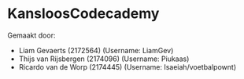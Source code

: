 # KansloosCodecademy

Gemaakt door:
- Liam Gevaerts (2172564) (Username: LiamGev)
- Thijs van Rijsbergen (2174096) (Username: Piukaas)
- Ricardo van de Worp (2174445) (Username: Isaeiah/voetbalpownt)
